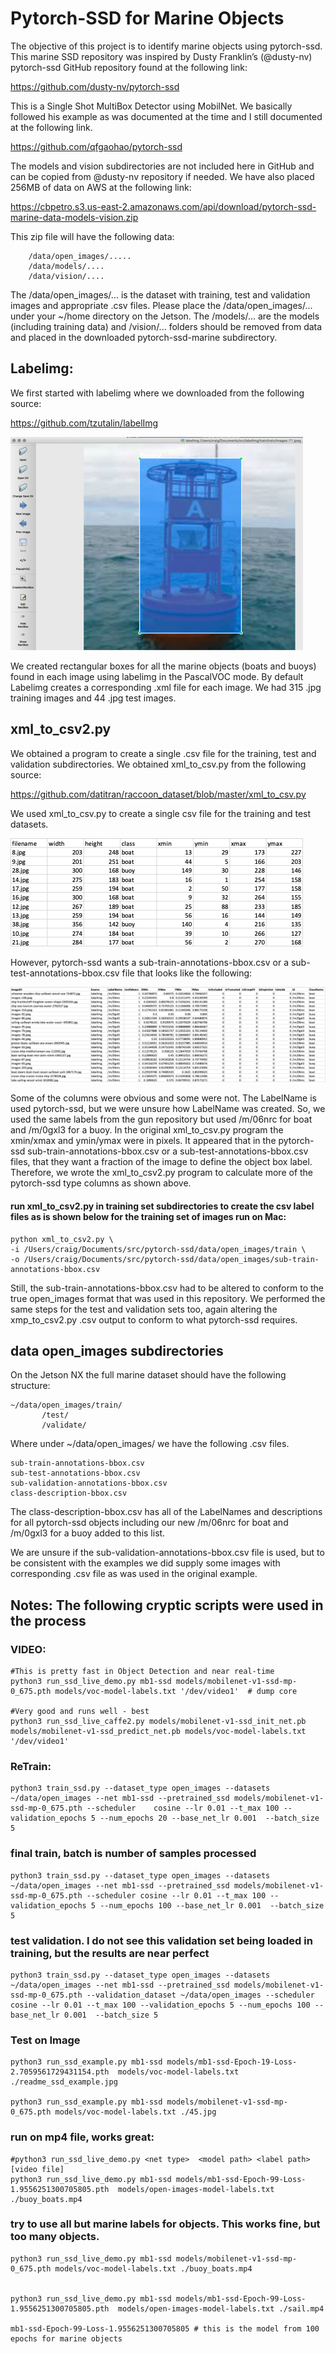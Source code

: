 # Pytorch-SSD for Marine Objects 
The objective of this project is to identify marine objects using pytorch-ssd. This marine SSD repository was inspired by Dusty Franklin’s (@dusty-nv) pytorch-ssd GitHub repository found at the following link:

https://github.com/dusty-nv/pytorch-ssd

This is a Single Shot MultiBox Detector using MobilNet. We basically followed his example as was documented at the time and I still documented at the following link. 

https://github.com/qfgaohao/pytorch-ssd

The models and vision subdirectories are not included here in GitHub and can be copied from @dusty-nv repository if needed. We have also placed 256MB of data on AWS at the following link:

https://cbpetro.s3.us-east-2.amazonaws.com/api/download/pytorch-ssd-marine-data-models-vision.zip

This zip file will have the following data:

		/data/open_images/.....
		/data/models/....
		/data/vision/....

The /data/open_images/... is the dataset with training, test and validation images and appropriate .csv files. Please place the /data/open_images/... under your ~/home directory on the Jetson. The /models/... are the models (including training data) and /vision/... folders should be removed from data and placed in the downloaded pytorch-ssd-marine subdirectory.   

## Labelimg:
We first started with labelimg where we downloaded from the following source:

https://github.com/tzutalin/labelImg

![Marine_Image](labelimg.png)

We created rectangular boxes for all the marine objects (boats and buoys) found in each image using labelimg in the PascalVOC mode. By default Labelimg creates a corresponding .xml file for each image. We had 315 .jpg training images and 44 .jpg test images.

## xml_to_csv2.py
We obtained a program to create a single .csv file for the training, test and validation subdirectories. We obtained xml_to_csv.py from the following source:

https://github.com/datitran/raccoon_dataset/blob/master/xml_to_csv.py

We used xml_to_csv.py to create a single csv file for the training and test datasets.

![Marine_Image](labelimg_csv.png)

However, pytorch-ssd wants a sub-train-annotations-bbox.csv or a sub-test-annotations-bbox.csv file that looks like the following:

![Marine_Image](labelimg_csv2.png)

Some of the columns were obvious and some were not. The LabelName is used pytorch-ssd, but we were unsure how LabelName was created. So, we used the same labels from the gun repository but used /m/06nrc for boat and /m/0gxl3 for a buoy. In the original xml_to_csv.py program the xmin/xmax and ymin/ymax were in  pixels. It appeared that in the pytorch-ssd sub-train-annotations-bbox.csv or a sub-test-annotations-bbox.csv files, that they want a fraction of the image to define the object box label. Therefore, we wrote the xml_to_csv2.py program to calculate more of the pytorch-ssd type columns as shown above. 

#### run xml_to_csv2.py in training set subdirectories to create the csv label files as is shown below for the training set of images run on Mac:
    python xml_to_csv2.py \
    -i /Users/craig/Documents/src/pytorch-ssd/data/open_images/train \
    -o /Users/craig/Documents/src/pytorch-ssd/data/open_images/sub-train-annotations-bbox.csv
   
Still, the sub-train-annotations-bbox.csv had to be altered to conform to the true open_images format that was used in this repository. We performed the same steps for the test and validation sets too, again altering the xmp_to_csv2.py .csv output to conform to what pytorch-ssd requires.  



## data open_images subdirectories
On the Jetson NX the full marine dataset should have the following structure:

    ~/data/open_images/train/
		   /test/
		   /validate/

Where under ~/data/open_images/ we have the following .csv files. 

    sub-train-annotations-bbox.csv
    sub-test-annotations-bbox.csv
    sub-validation-annotations-bbox.csv
    class-description-bbox.csv

The class-description-bbox.csv has all of the LabelNames and descriptions for all pytorch-ssd objects including our new /m/06nrc for boat and /m/0gxl3 for a buoy added to this list. 

We are unsure if the sub-validation-annotations-bbox.csv file is used, but to be consistent with the examples we did supply some images with corresponding .csv file as was used in the original example.


## Notes: The following cryptic scripts were used in the process

### VIDEO:
    #This is pretty fast in Object Detection and near real-time
    python3 run_ssd_live_demo.py mb1-ssd models/mobilenet-v1-ssd-mp-0_675.pth models/voc-model-labels.txt '/dev/video1'  # dump core

    #Very good and runs well - best
    python3 run_ssd_live_caffe2.py models/mobilenet-v1-ssd_init_net.pb models/mobilenet-v1-ssd_predict_net.pb models/voc-model-labels.txt  '/dev/video1'



### ReTrain:
    python3 train_ssd.py --dataset_type open_images --datasets ~/data/open_images --net mb1-ssd --pretrained_ssd models/mobilenet-v1-ssd-mp-0_675.pth --scheduler    cosine --lr 0.01 --t_max 100 --validation_epochs 5 --num_epochs 20 --base_net_lr 0.001  --batch_size 5

### final train, batch is number of samples processed
    python3 train_ssd.py --dataset_type open_images --datasets ~/data/open_images --net mb1-ssd --pretrained_ssd models/mobilenet-v1-ssd-mp-0_675.pth --scheduler cosine --lr 0.01 --t_max 100 --validation_epochs 5 --num_epochs 100 --base_net_lr 0.001  --batch_size 5


### test validation. I do not see this validation set being loaded in training, but the results are near perfect
    python3 train_ssd.py --dataset_type open_images --datasets ~/data/open_images --net mb1-ssd --pretrained_ssd models/mobilenet-v1-ssd-mp-0_675.pth --validation_dataset ~/data/open_images --scheduler cosine --lr 0.01 --t_max 100 --validation_epochs 5 --num_epochs 100 --base_net_lr 0.001  --batch_size 5




### Test on Image
    python3 run_ssd_example.py mb1-ssd models/mb1-ssd-Epoch-19-Loss-2.7059561729431154.pth  models/voc-model-labels.txt ./readme_ssd_example.jpg

    python3 run_ssd_example.py mb1-ssd models/mobilenet-v1-ssd-mp-0_675.pth models/voc-model-labels.txt ./45.jpg



### run on mp4 file, works great:
    #python3 run_ssd_live_demo.py <net type>  <model path> <label path> [video file]
    python3 run_ssd_live_demo.py mb1-ssd models/mb1-ssd-Epoch-99-Loss-1.9556251300705805.pth  models/open-images-model-labels.txt ./buoy_boats.mp4


### try to use all but marine labels for objects. This works fine, but too many objects. 
    python3 run_ssd_live_demo.py mb1-ssd models/mobilenet-v1-ssd-mp-0_675.pth models/voc-model-labels.txt ./buoy_boats.mp4


    python3 run_ssd_live_demo.py mb1-ssd models/mb1-ssd-Epoch-99-Loss-1.9556251300705805.pth  models/open-images-model-labels.txt ./sail.mp4

    mb1-ssd-Epoch-99-Loss-1.9556251300705805 # this is the model from 100 epochs for marine objects

